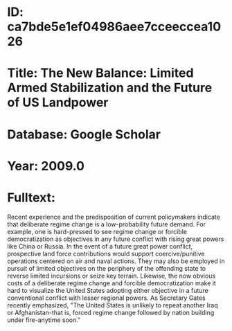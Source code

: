 # ID: ca7bde5e1ef04986aee7cceeccea1026
# Title: The New Balance: Limited Armed Stabilization and the Future of US Landpower
# Database: Google Scholar
# Year: 2009.0
# Fulltext:
Recent experience and the predisposition of current policymakers indicate that deliberate regime change is a low-probability future demand.
For example, one is hard-pressed to see regime change or forcible democratization as objectives in any future conflict with rising great powers like China or Russia.
In the event of a future great power conflict, prospective land force contributions would support coercive/punitive operations centered on air and naval actions.
They may also be employed in pursuit of limited objectives on the periphery of the offending state to reverse limited incursions or seize key terrain.
Likewise, the now obvious costs of a deliberate regime change and forcible democratization make it hard to visualize the United States adopting either objective in a future conventional conflict with lesser regional powers.
As Secretary Gates recently emphasized, "The United States is unlikely to repeat another Iraq or Afghanistan-that is, forced regime change followed by nation building under fire-anytime soon."